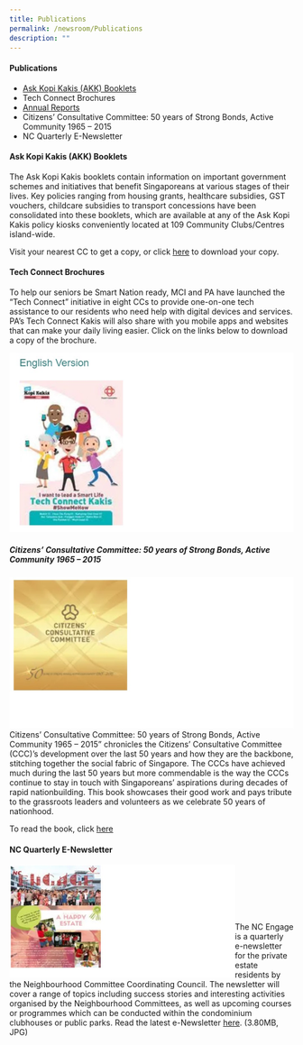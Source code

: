 ```yaml
---
title: Publications
permalink: /newsroom/Publications
description: ""
---
```

#### Publications
* <a href="#Ask_Kopi_Kakis">Ask Kopi Kakis (AKK) Booklets</a>
* Tech Connect Brochures
* [Annual Reports](/about-us/Annual-Reports)
* Citizens’ Consultative Committee: 50 years of Strong Bonds, Active Community 1965 – 2015
* NC Quarterly E-Newsletter
 

#### Ask Kopi Kakis (AKK) Booklets

<a id="Ask_Kopi_Kakis">The Ask Kopi Kakis booklets contain information on important government schemes and initiatives that benefit Singaporeans at various stages of their lives. Key policies ranging from housing grants, healthcare subsidies, GST vouchers, childcare subsidies to transport concessions have been consolidated into these booklets, which are available at any of the Ask Kopi Kakis policy kiosks conveniently located at 109 Community Clubs/Centres island-wide.

Visit your nearest CC to get a copy, or click [here](/engage/Connect-With-Government/Ask-Kopi-Kakis) to download your copy.</a>

#### Tech Connect Brochures 
To help our seniors be Smart Nation ready, MCI and PA have launched the “Tech Connect” initiative in eight CCs to provide one-on-one tech assistance to our residents who need help with digital devices and services.  PA’s Tech Connect Kakis will also share with you mobile apps and websites that can make your daily living easier. Click on the links below to download a copy of the brochure.

![](/images/NewsRoom/Publications/Cover1.jpg)

##### Citizens’ Consultative Committee: 50 years of Strong Bonds, Active Community 1965 – 2015
![](/images/NewsRoom/Publications/Cover2.jpg)
Citizens’ Consultative Committee: 50 years of Strong Bonds, Active Community 1965 – 2015” chronicles the Citizens’ Consultative Committee (CCC)’s development over the last 50 years and how they are the backbone, stitching together the social fabric of Singapore. The CCCs have achieved much during the last 50 years but more commendable is the way the CCCs continue to stay in touch with Singaporeans’ aspirations during decades of rapid nationbuilding. This book showcases their good work and pays tribute to the grassroots leaders and volunteers as we celebrate 50 years of nationhood.

To read the book, click [here](https://en.calameo.com/read/0045413478a6be90340a5)

#### NC Quarterly E-Newsletter 


<img style="height:200px;width:400px"  align="left" src="/images/NewsRoom/Publications/Cover3.jpg"><br><br><br><br><br><br>
The NC Engage is a quarterly e-newsletter for the private estate residents by the Neighbourhood Committee Coordinating Council. The newsletter will cover a range of topics including success stories and interesting activities organised by the Neighbourhood Committees, as well as upcoming courses or programmes which can be conducted within the condominium clubhouses or public parks. Read the latest e-Newsletter [here](//). (3.80MB, JPG)